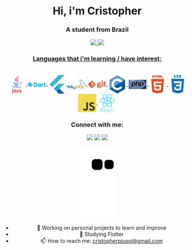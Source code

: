 <header>
  <h1 align="center"> Hi, i'm Cristopher </h1>
  <h3 align="center"> A student from Brazil </h3>
  
<div align="center">
  <a href="https://github.com/Hymdell">
  <img height="180em" src="https://github-readme-stats.vercel.app/api?username=Hymdell&show_icons=true&theme=dark&include_all_commits=true&count_private=true"/>
  <img height="180em" src="https://github-readme-stats.vercel.app/api/top-langs/?username=Hymdell&layout=compact&langs_count=7&theme=dark"/>
</div>
  
<h3> Languages that i'm learning / have interest: </h3>
<div style="display: inline_block"><br>
  <a href="https://www.oracle.com/java/technologies/javase-documentation.html"> 
    <img align="center" alt="Cris-JAVA" height="50" width="50" src="https://github.com/devicons/devicon/blob/master/icons/java/java-original-wordmark.svg">
  </a>
  <a href="https://dart.dev"> 
    <img align="center" alt="Cris-Dart" height="50" width="50" src="https://github.com/devicons/devicon/blob/master/icons/dart/dart-plain-wordmark.svg">
  </a>
  <a href="https://flutter.dev"> 
    <img align="center" alt="Cris-Flutter" height="50" width="50" src="https://github.com/devicons/devicon/blob/master/icons/flutter/flutter-original.svg">
  </a>
  <a href="https://dev.mysql.com/doc/"> 
    <img align="center" alt="Cris-MySQL" height="50" width="50" src="https://github.com/devicons/devicon/blob/master/icons/mysql/mysql-original-wordmark.svg">
  </a>
  <a href="https://git-scm.com/"> 
    <img align="center" alt="Cris-GIT" height="50" width="50" src="https://github.com/devicons/devicon/blob/master/icons/git/git-plain-wordmark.svg">
  </a>
  <a href="https://devdocs.io/c/">
    <img align="center" alt="Cris-C" height="50" width="50" src="https://github.com/devicons/devicon/blob/master/icons/c/c-original.svg">
  </a>
  <a href="https://www.php.net/docs.php">
    <img align="center" alt="Cris-PHP" height="50" width="50" src="https://github.com/devicons/devicon/blob/master/icons/php/php-original.svg">
  </a>
  <a href="https://developer.mozilla.org/en-US/docs/Web/HTML">
    <img align="center" alt="Cris-HTML" height="50" width="50" src="https://github.com/devicons/devicon/blob/master/icons/html5/html5-plain-wordmark.svg">
  </a>
  <a href="https://developer.mozilla.org/en-US/docs/Web/CSS">
    <img align="center" alt="Cris-CSS" height="50" width="50" src="https://github.com/devicons/devicon/blob/master/icons/css3/css3-plain-wordmark.svg">
  </a>
  <a href="https://developer.mozilla.org/en-US/docs/Web/JavaScript">
    <img align="center" alt="Cris-Js" height="50" width="50" src="https://github.com/devicons/devicon/blob/master/icons/javascript/javascript-original.svg">
  </a>
  <a href="https://reactjs.org/"> 
    <img align="center" alt="Cris-React" height="50" width="50" src="https://github.com/devicons/devicon/blob/master/icons/react/react-original-wordmark.svg">
  </a>
</div>

<h3> Connect with me: </h3>
<div>
  <a href="https://www.instagram.com/hymdell/" target="_blank"><img src="https://img.shields.io/badge/-Instagram-%23E4405F?style=for-the-badge&logo=instagram&logoColor=white" target="_blank"></a>
  <a href = "mailto:cristopherpiussi@gmail.com"><img src="https://img.shields.io/badge/-Gmail-%23333?style=for-the-badge&logo=gmail&logoColor=white" target="_blank"></a>
  <a href="https://www.linkedin.com/in/cristopher-machado-piussi-094755237/" target="_blank"><img src="https://img.shields.io/badge/-LinkedIn-%230077B5?style=for-the-badge&logo=linkedin&logoColor=white" target="_blank"></a> 
 
  ![Snake animation](https://github.com/Hymdell/Hymdell/blob/output/github-contribution-grid-snake.svg)
 
</div>

- 🔭 Working on personal projects to learn and improve
- 🌱 Studying Flutter
- 📫 How to reach me: cristopherpiussi@gmail.com
